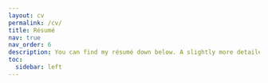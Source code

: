 ```yaml
---
layout: cv
permalink: /cv/
title: Résumé
nav: true
nav_order: 6
description: You can find my résumé down below. A slightly more detailed pdf version will be here soon.
toc:
  sidebar: left
---
```

